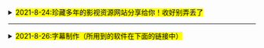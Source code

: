 <details>
  <summary><mark><font color=black>2021-8-24:珍藏多年的影视资源网站分享给你！收好别弄丢了</font></mark></summary>
  <p> - <h4>2021-8-24:珍藏多年的影视资源网站分享给你！收好别弄丢了</h4></p>
  <pre><code>  
电影天堂https://www.dy2018.com/ <br />电影先生 http://dyxs14.com/ <br />555电影https://www.555dy6.com/<br />MK影视https://www.mkvdo.com/<br />KK看剧http://www.kkkanju.com/<br />奈飞星影视https://nfxhd.com/<br />CK电影部落 https://www.ck180.net/   
  </code></pre>
</details>

- - -

<details>
  <summary><mark><font color=black>2021-8-26:字幕制作（所用到的软件在下面的链接中）</font></mark></summary>
  <p> - 2021-8-26:字幕制作（所用到的软件在下面的链接中）</p>
  <pre><code>   
1.下载后将后缀改为ZIP;<br /> 2.如果不会使用，请到西瓜视频搜索云边科技工作室，私信教你修改<br /> 字幕工具  https://www.aliyundrive.com/s/5cuMWBL8RpX    
  </code></pre>
</details>
